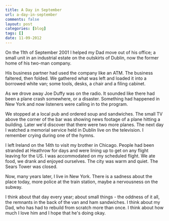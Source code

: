 ```yaml
---
title: A Day in September
url: a-day-in-september
comments: false
layout: post
categories: [blog]
tags: []
date: 11-09-2012
---
```

On the 11th of September 2001 I helped my Dad move out of his office; a small unit in an industrial estate on the outskirts of Dublin, now the former home of his two-man company. 

His business partner had used the company like an ATM. The business faltered, then folded. We gathered what was left and loaded it into a borrowed white van; some tools, desks, a chair and a filing cabinet. 

As we drove away Joe Duffy was on the radio. It sounded like there had been a plane crash somewhere, or a disaster. Something had happened in New York and now listeners were calling in to the program.

We stopped at a local pub and ordered soup and sandwiches. The small TV above the corner of the bar was showing news footage of a plane hitting a building. Later we'd discover that there were two more planes. The next day I watched a memorial service held in Dublin live on the television. I remember crying during one of the hymns.

I left Ireland on the 14th to visit my brother in Chicago. People had been stranded at Heathrow for days and were lining up to get on any flight leaving for the US. 
I was accommodated on my scheduled flight. We ate food, we drank and enjoyed ourselves. The city was warm and quiet. The Sears Tower was closed. 

Now, many years later, I live in New York. There is a sadness about the place today, more police at the train station, maybe a nervousness on the subway. 

I think about that day every year; about small things - the oddness of it all, the remnants in the back of the van and ham sandwiches. I think about my Dad, who has had to rebuild from scratch more than once. I think about how much I love him and I hope that he's doing okay. 


